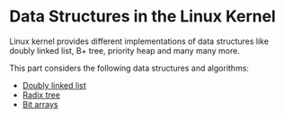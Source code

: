 Data Structures in the Linux Kernel
========================================================================

Linux kernel provides different implementations of data structures like doubly linked list, B+ tree, priority heap and many many more.

This part considers the following data structures and algorithms:

  * [Doubly linked list](linux-datastructures-1.md)
  * [Radix tree](linux-datastructures-2.md)
  * [Bit arrays](linux-datastructures-3.md)
